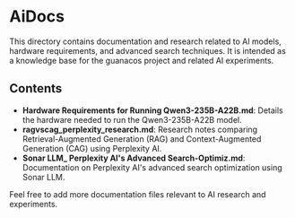 # AiDocs

This directory contains documentation and research related to AI models, hardware requirements, and advanced search techniques. It is intended as a knowledge base for the guanacos project and related AI experiments.

## Contents

- **Hardware Requirements for Running Qwen3-235B-A22B.md**: Details the hardware needed to run the Qwen3-235B-A22B model.
- **ragvscag_perplexity_research.md**: Research notes comparing Retrieval-Augmented Generation (RAG) and Context-Augmented Generation (CAG) using Perplexity AI.
- **Sonar LLM_ Perplexity AI's Advanced Search-Optimiz.md**: Documentation on Perplexity AI's advanced search optimization using Sonar LLM.

Feel free to add more documentation files relevant to AI research and experiments. 